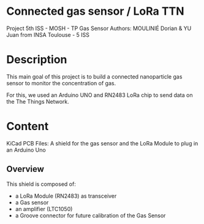 # Connected gas sensor / LoRa TTN
Project 5th ISS - MOSH - TP Gas Sensor
Authors: MOULINIÉ Dorian & YU Juan from INSA Toulouse - 5 ISS

# Description

This main goal of this project is to build a connected nanoparticle gas sensor to monitor the concentration of gas.

For this, we used an Arduino UNO and RN2483 LoRa chip to send data on the The Things Network.

# Content

KiCad PCB Files: A shield for the gas sensor and the LoRa Module to plug in an Arduino Uno

## Overview

This shield is composed of:

 - a LoRa Module (RN2483) as transceiver
 - a Gas sensor
 - an amplifier (LTC1050)
 - a Groove connector for future calibration of the Gas Sensor

